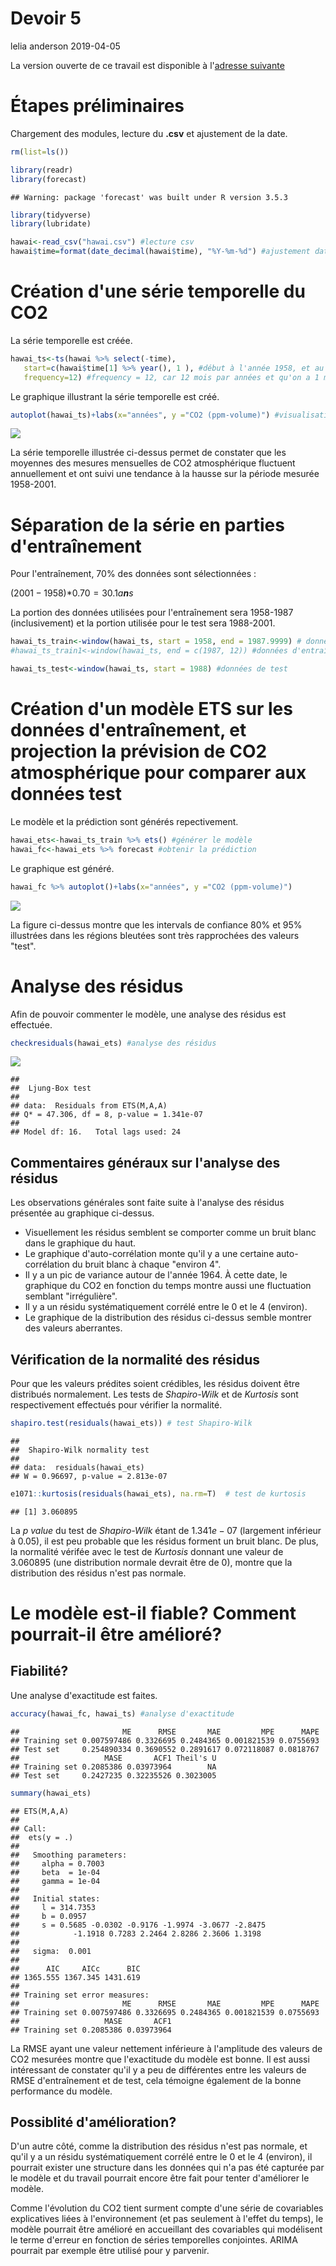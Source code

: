 Devoir 5
================
lelia anderson
2019-04-05

La version ouverte de ce travail est disponible à l'[adresse suivante](https://github.com/leliaanderson/GAE-7007.git)

Étapes préliminaires
====================

Chargement des modules, lecture du **.csv** et ajustement de la date.

``` r
rm(list=ls())

library(readr)
library(forecast)
```

    ## Warning: package 'forecast' was built under R version 3.5.3

``` r
library(tidyverse)
library(lubridate)

hawai<-read_csv("hawai.csv") #lecture csv
hawai$time=format(date_decimal(hawai$time), "%Y-%m-%d") #ajustement date
```

Création d'une série temporelle du CO2
======================================

La série temporelle est créée.

``` r
hawai_ts<-ts(hawai %>% select(-time), 
   start=c(hawai$time[1] %>% year(), 1 ), #début à l'année 1958, et au 1er mois 
   frequency=12) #frequency = 12, car 12 mois par années et qu'on a 1 mesure par mois
```

Le graphique illustrant la série temporelle est créé.

``` r
autoplot(hawai_ts)+labs(x="années", y ="CO2 (ppm-volume)") #visualisation générale
```

![](devoir5_files/figure-markdown_github/st2-1.png)

La série temporelle illustrée ci-dessus permet de constater que les moyennes des mesures mensuelles de CO2 atmosphérique fluctuent annuellement et ont suivi une tendance à la hausse sur la période mesurée 1958-2001.

Séparation de la série en parties d'entraînement
================================================

Pour l'entraînement, 70% des données sont sélectionnées :

(2001 − 1958)\*0.70 = 30.1*a**n**s*

La portion des données utilisées pour l'entraînement sera 1958-1987 (inclusivement) et la portion utilisée pour le test sera 1988-2001.

``` r
hawai_ts_train<-window(hawai_ts, start = 1958, end = 1987.9999) # données d'entraînement
#hawai_ts_train1<-window(hawai_ts, end = c(1987, 12)) #données d'entraînement, autre méthode

hawai_ts_test<-window(hawai_ts, start = 1988) #données de test
```

Création d'un modèle ETS sur les données d'entraînement, et projection la prévision de CO2 atmosphérique pour comparer aux données test
=======================================================================================================================================

Le modèle et la prédiction sont générés repectivement.

``` r
hawai_ets<-hawai_ts_train %>% ets() #générer le modèle
hawai_fc<-hawai_ets %>% forecast #obtenir la prédiction
```

Le graphique est généré.

``` r
hawai_fc %>% autoplot()+labs(x="années", y ="CO2 (ppm-volume)")
```

![](devoir5_files/figure-markdown_github/mod_2-1.png)

La figure ci-dessus montre que les intervals de confiance 80% et 95% illustrées dans les régions bleutées sont très rapprochées des valeurs "test".

Analyse des résidus
===================

Afin de pouvoir commenter le modèle, une analyse des résidus est effectuée.

``` r
checkresiduals(hawai_ets) #analyse des résidus
```

![](devoir5_files/figure-markdown_github/resi_1-1.png)

    ## 
    ##  Ljung-Box test
    ## 
    ## data:  Residuals from ETS(M,A,A)
    ## Q* = 47.306, df = 8, p-value = 1.341e-07
    ## 
    ## Model df: 16.   Total lags used: 24

Commentaires généraux sur l'analyse des résidus
-----------------------------------------------

Les observations générales sont faite suite à l'analyse des résidus présentée au graphique ci-dessus.

-   Visuellement les résidus semblent se comporter comme un bruit blanc dans le graphique du haut.
-   Le graphique d'auto-corrélation monte qu'il y a une certaine auto-corrélation du bruit blanc à chaque "environ 4".
-   Il y a un pic de variance autour de l'année 1964. À cette date, le graphique du CO2 en fonction du temps montre aussi une fluctuation semblant "irrégulière".
-   Il y a un résidu systématiquement corrélé entre le 0 et le 4 (environ).
-   Le graphique de la distribution des résidus ci-dessus semble montrer des valeurs aberrantes.

Vérification de la normalité des résidus
----------------------------------------

Pour que les valeurs prédites soient crédibles, les résidus doivent être distribués normalement. Les tests de *Shapiro-Wilk* et de *Kurtosis* sont respectivement effectués pour vérifier la normalité.

``` r
shapiro.test(residuals(hawai_ets)) # test Shapiro-Wilk
```

    ## 
    ##  Shapiro-Wilk normality test
    ## 
    ## data:  residuals(hawai_ets)
    ## W = 0.96697, p-value = 2.813e-07

``` r
e1071::kurtosis(residuals(hawai_ets), na.rm=T)  # test de kurtosis
```

    ## [1] 3.060895

La *p value* du test de *Shapiro-Wilk* étant de 1.341*e* − 07 (largement inférieur à 0.05), il est peu probable que les résidus forment un bruit blanc. De plus, la normalité vérifée avec le test de *Kurtosis* donnant une valeur de 3.060895 (une distribution normale devrait être de 0), montre que la distribution des résidus n'est pas normale.

Le modèle est-il fiable? Comment pourrait-il être amélioré?
===========================================================

Fiabilité?
----------

Une analyse d'exactitude est faites.

``` r
accuracy(hawai_fc, hawai_ts) #analyse d'exactitude
```

    ##                       ME      RMSE       MAE         MPE      MAPE
    ## Training set 0.007597486 0.3326695 0.2484365 0.001821539 0.0755693
    ## Test set     0.254890334 0.3690552 0.2891617 0.072118087 0.0818767
    ##                   MASE       ACF1 Theil's U
    ## Training set 0.2085386 0.03973964        NA
    ## Test set     0.2427235 0.32235526 0.3023005

``` r
summary(hawai_ets)
```

    ## ETS(M,A,A) 
    ## 
    ## Call:
    ##  ets(y = .) 
    ## 
    ##   Smoothing parameters:
    ##     alpha = 0.7003 
    ##     beta  = 1e-04 
    ##     gamma = 1e-04 
    ## 
    ##   Initial states:
    ##     l = 314.7353 
    ##     b = 0.0957 
    ##     s = 0.5685 -0.0302 -0.9176 -1.9974 -3.0677 -2.8475
    ##            -1.1918 0.7283 2.2464 2.8286 2.3606 1.3198
    ## 
    ##   sigma:  0.001
    ## 
    ##      AIC     AICc      BIC 
    ## 1365.555 1367.345 1431.619 
    ## 
    ## Training set error measures:
    ##                       ME      RMSE       MAE         MPE      MAPE
    ## Training set 0.007597486 0.3326695 0.2484365 0.001821539 0.0755693
    ##                   MASE       ACF1
    ## Training set 0.2085386 0.03973964

La RMSE ayant une valeur nettement inférieure à l'amplitude des valeurs de CO2 mesurées montre que l'exactitude du modèle est bonne. Il est aussi intéressant de constater qu'il y a peu de différentes entre les valeurs de RMSE d'entraînement et de test, cela témoigne également de la bonne performance du modèle.

Possiblité d'amélioration?
--------------------------

D'un autre côté, comme la distribution des résidus n'est pas normale, et qu'il y a un résidu systématiquement corrélé entre le 0 et le 4 (environ), il pourrait exister une structure dans les données qui n'a pas été capturée par le modèle et du travail pourrait encore être fait pour tenter d'améliorer le modèle.

Comme l'évolution du CO2 tient surment compte d'une série de covariables explicatives liées à l'environnement (et pas seulement à l'effet du temps), le modèle pourrait être amélioré en accueillant des covariables qui modélisent le terme d'erreur en fonction de séries temporelles conjointes. ARIMA pourrait par exemple être utilisé pour y parvenir.
